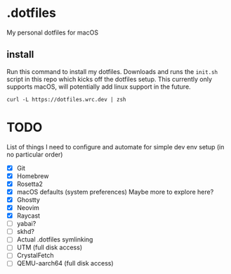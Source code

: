 # .dotfiles

My personal dotfiles for macOS

## install

Run this command to install my dotfiles. Downloads and runs the `init.sh` script in this repo which kicks off the dotfiles setup.  This currently only supports macOS, will potentially add linux support in the future.

```shell
curl -L https://dotfiles.wrc.dev | zsh
```

# TODO

List of things I need to configure and automate for simple dev env setup (in no particular order)

- [x] Git
- [x] Homebrew
- [x] Rosetta2
- [x] macOS defaults (system preferences) Maybe more to explore here?
- [x] Ghostty
- [x] Neovim
- [x] Raycast
- [ ] yabai?
- [ ] skhd?
- [ ] Actual .dotfiles symlinking
- [ ] UTM (full disk access)
- [ ] CrystalFetch
- [ ] QEMU-aarch64 (full disk access)

